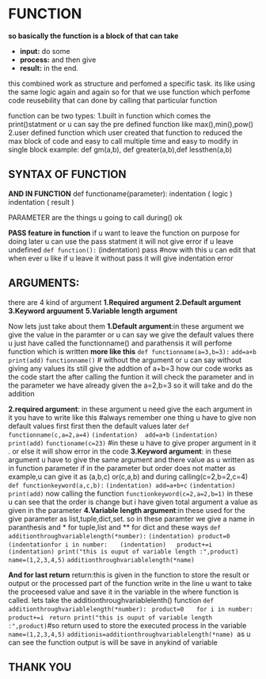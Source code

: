 # FUNCTION
**so basically the function is a block of that can take** 
* **input:** do some
* **process:** and then give 
* **result:** in the end.

this combined  work as  structure and perfomed a specific task.
its like using the same logic again and again so for that we use function which perfome code reusebility that can done by calling that particular function

function can be  two types:
1.built in function 
which comes the print()statment or u can say the pre defined function like 
max(),min(),pow()
2.user defined function 
which user created that  function to reduced the max block of code and easy to call multiple time and easy to modify in single block
example: def gm(a,b), def greater(a,b),def lessthen(a,b)

 ## SYNTAX OF FUNCTION

**AND IN FUNCTION** 
def functioname(parameter):
indentation (  logic  )
indentation (  result  )

PARAMETER are the things u going to call during() ok 


**PASS feature in function**
if u want to leave the function on purpose for doing later u can use the pass statment it will not give error if u leave undefined 
``` def function(): ```
(indentation) pass
#now with this u can edit that when ever u like if u leave it without pass it will give indentation error 

## ARGUMENTS:
there are 4 kind of argument 
**1.Required argument**
**2.Default argument**
**3.Keyword arguument**
**5.Variable length argument**
 
Now lets just take about them
**1.Default argument**:in these argument we give the value in the paramter or u can say we give the default values there u just have called the functionname() and parathensis it will perfome function which is written 
**more like this**
```def functionname(a=3,b=3):```
```add=a+b```
```print(add)```
```functionname()``` # without the argument or u can say without giving any values its still give the addtion of a+b=3 how our code works as the code start the after calling the funtion it will check the parameter and in the parameter we have already given the a=2,b=3 so it will take and do the addition


**2.required argument**: in these argument u need give the each argument in it you have to write like this
 #always remember one thing u have to give non default values first  first then the default values later
```def functionname(c,a=2,a=4)```
```(indentation)  add=a+b```
```(indentation)   print(add)```
```functioname(c=23)```
 #in these u have to give proper argument in it . or else it will show  error in the code 
 **3.Keyword argument**: in these argument u have to give the same argument and there value as u written as in function parameter if in the parameter  but order does not matter as example,u can give it as (a,b,c) or(c,a,b) and during calling(c=2,b=2,c=4)
 ```def functionkeyword(a,c,b):```
 ```(indentation) add=a+b+c```
```(indentation) print(add)```
now calling the function
```functionkeyword(c=2,a=2,b=1)``` in these u can see that the order is change but i have given total argument a value as given in the parameter
**4.Variable length argument**:in these used for the give parameter as list,tuple,dict,set. so in these paramter we give a name in paranthesis and * for tuple,list and ** for dict and these ways 
```def additionthroughvariablelength(*number):```
   ```(indentation) product=0```
   ``` (indentationfor i in number:```
 ```   (indentation)   product+=i```
  ```(indentation) print("this is ouput of variable length :",product)```
```name=(1,2,3,4,5)```
```additionthroughvariablelength(*name)```

**And for last return**
return:this is given in the function to store the result or output or the processed part of the function write in the line u want to take the proceesed value and save it in the  variable in the where function is called. lets take the additionthroughvariablelenth() function
```def additionthroughvariablelength(*number):```
   ``` product=0```
 ```   for i in number:```
   ```     product+=i```
   ``` return print("this is ouput of variable length :",product)```#so return used to store the executed process in the variable
```name=(1,2,3,4,5)```
```additionis=additionthroughvariablelength(*name) ```as u can see the function output is will be save in anykind of variable 

## THANK YOU 